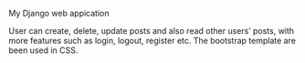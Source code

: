 My Django web appication

User can create, delete, update posts and also read other users’ posts, with more features such as login, logout, register etc.
The bootstrap template are been used in CSS.
